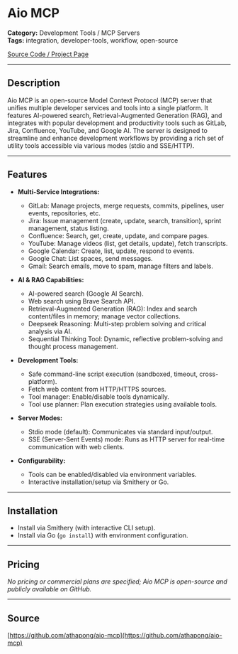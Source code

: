 # Aio MCP

**Category:** Development Tools / MCP Servers  
**Tags:** integration, developer-tools, workflow, open-source

[Source Code / Project Page](https://github.com/athapong/aio-mcp)

---

## Description

Aio MCP is an open-source Model Context Protocol (MCP) server that unifies multiple developer services and tools into a single platform. It features AI-powered search, Retrieval-Augmented Generation (RAG), and integrates with popular development and productivity tools such as GitLab, Jira, Confluence, YouTube, and Google AI. The server is designed to streamline and enhance development workflows by providing a rich set of utility tools accessible via various modes (stdio and SSE/HTTP).

---

## Features

- **Multi-Service Integrations:**
  - GitLab: Manage projects, merge requests, commits, pipelines, user events, repositories, etc.
  - Jira: Issue management (create, update, search, transition), sprint management, status listing.
  - Confluence: Search, get, create, update, and compare pages.
  - YouTube: Manage videos (list, get details, update), fetch transcripts.
  - Google Calendar: Create, list, update, respond to events.
  - Google Chat: List spaces, send messages.
  - Gmail: Search emails, move to spam, manage filters and labels.

- **AI & RAG Capabilities:**
  - AI-powered search (Google AI Search).
  - Web search using Brave Search API.
  - Retrieval-Augmented Generation (RAG): Index and search content/files in memory; manage vector collections.
  - Deepseek Reasoning: Multi-step problem solving and critical analysis via AI.
  - Sequential Thinking Tool: Dynamic, reflective problem-solving and thought process management.

- **Development Tools:**
  - Safe command-line script execution (sandboxed, timeout, cross-platform).
  - Fetch web content from HTTP/HTTPS sources.
  - Tool manager: Enable/disable tools dynamically.
  - Tool use planner: Plan execution strategies using available tools.

- **Server Modes:**
  - Stdio mode (default): Communicates via standard input/output.
  - SSE (Server-Sent Events) mode: Runs as HTTP server for real-time communication with web clients.

- **Configurability:**
  - Tools can be enabled/disabled via environment variables.
  - Interactive installation/setup via Smithery or Go.

---

## Installation

- Install via Smithery (with interactive CLI setup).
- Install via Go (`go install`) with environment configuration.

---

## Pricing

*No pricing or commercial plans are specified; Aio MCP is open-source and publicly available on GitHub.*

---

## Source

[https://github.com/athapong/aio-mcp](https://github.com/athapong/aio-mcp)
